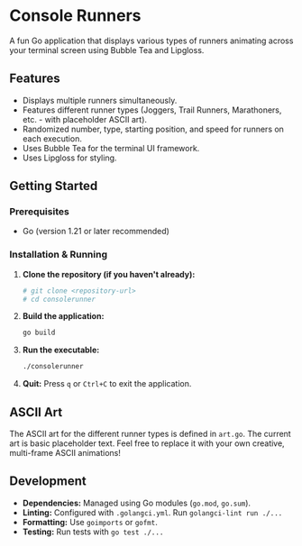 # Console Runners

A fun Go application that displays various types of runners animating across your terminal screen using Bubble Tea and Lipgloss.

## Features

*   Displays multiple runners simultaneously.
*   Features different runner types (Joggers, Trail Runners, Marathoners, etc. - with placeholder ASCII art).
*   Randomized number, type, starting position, and speed for runners on each execution.
*   Uses Bubble Tea for the terminal UI framework.
*   Uses Lipgloss for styling.

## Getting Started

### Prerequisites

*   Go (version 1.21 or later recommended)

### Installation & Running

1.  **Clone the repository (if you haven't already):**
    ```bash
    # git clone <repository-url>
    # cd consolerunner
    ```

2.  **Build the application:**
    ```bash
    go build
    ```

3.  **Run the executable:**
    ```bash
    ./consolerunner
    ```

4.  **Quit:** Press `q` or `Ctrl+C` to exit the application.

## ASCII Art

The ASCII art for the different runner types is defined in `art.go`. The current art is basic placeholder text. Feel free to replace it with your own creative, multi-frame ASCII animations!

## Development

*   **Dependencies:** Managed using Go modules (`go.mod`, `go.sum`).
*   **Linting:** Configured with `.golangci.yml`. Run `golangci-lint run ./...`
*   **Formatting:** Use `goimports` or `gofmt`.
*   **Testing:** Run tests with `go test ./...`